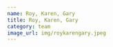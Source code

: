 ```yaml
---
name: Roy, Karen, Gary
title: Roy, Karen, Gary
category: team
image_url: img/roykarengary.jpeg
---
```

